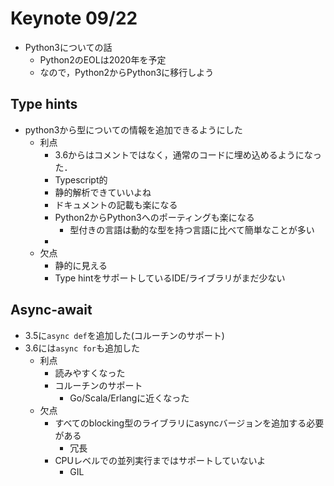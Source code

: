 # Keynote 09/22

* Python3についての話
  * Python2のEOLは2020年を予定
  * なので，Python2からPython3に移行しよう

## Type hints

* python3から型についての情報を追加できるようにした
  * 利点
    * 3.6からはコメントではなく，通常のコードに埋め込めるようになった．
    * Typescript的
    * 静的解析できていいよね
    * ドキュメントの記載も楽になる
    * Python2からPython3へのポーティングも楽になる
      * 型付きの言語は動的な型を持つ言語に比べて簡単なことが多い
    *
  * 欠点
    * 静的に見える
    * Type hintをサポートしているIDE/ライブラリがまだ少ない

## Async-await

* 3.5に``async def``を追加した(コルーチンのサポート)
* 3.6には``async for``も追加した
  * 利点
    * 読みやすくなった
    * コルーチンのサポート
      * Go/Scala/Erlangに近くなった
  * 欠点
    * すべてのblocking型のライブラリにasyncバージョンを追加する必要がある
      * 冗長
    * CPUレベルでの並列実行まではサポートしていないよ
      * GIL
